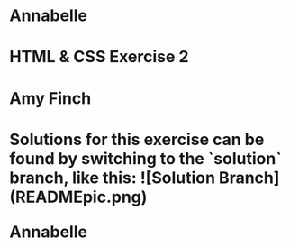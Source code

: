 <h1>Annabelle</h1>

# HTML & CSS Exercise 2
<h1>Amy Finch<h1>
Solutions for this exercise can be found by switching to the `solution` branch, like this:
![Solution Branch](READMEpic.png)
<p>Annabelle</p>
